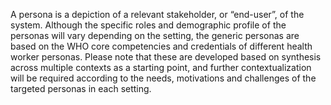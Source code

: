 A persona is a depiction of a relevant stakeholder, or “end-user”, of the system. Although the specific roles and demographic profile of the personas will vary depending on the setting, the generic personas are based on the WHO core competencies and credentials of different health worker personas. Please note that these are developed based on synthesis across multiple contexts as a starting point, and further contextualization will be required according to the needs, motivations and challenges of the targeted personas in each setting.